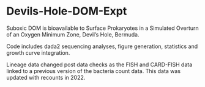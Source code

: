 # Devils-Hole-DOM-Expt
Suboxic DOM is bioavailable to Surface Prokaryotes in a Simulated Overturn of an Oxygen Minimum Zone, Devil’s Hole, Bermuda.

Code includes dada2 sequencing analyses, figure generation, statistics and growth curve integration.

Lineage data changed post data checks as the FISH and CARD-FISH data linked to a previous version of the bacteria count data. This data was updated with recounts in 2022.

